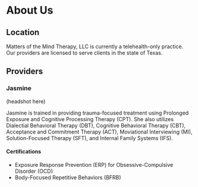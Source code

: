 # About Us

## Location

Matters of the Mind Therapy, LLC is currently a telehealth-only practice.
Our providers are licensed to serve clients in the state of Texas.

## Providers

### Jasmine

(headshot here)

Jasmine is trained in providing trauma-focused treatment using Prolonged Exposure and Cognitive Processing Therapy (CPT).
She also utilizes Dialectial Behavioral Therapy (DBT), Cognitive Behavioral Therapy (CBT), Acceptance and Commitment Therapy (ACT), Moviational Interviewing (MI), Solution-Focused Therapy (SFT), and Internal Family Systems (IFS).

#### Certifications

- Exposure Response Prevention (ERP) for Obsessive-Compulsive Disorder (OCD)
- Body-Focused Repetitive Behaviors (BFRB)
